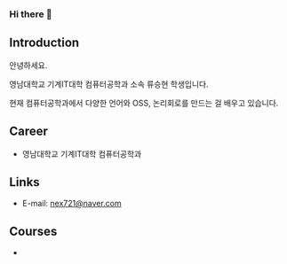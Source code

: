 ### Hi there 👋

## Introduction
안녕하세요.

영남대학교 기계IT대학 컴퓨터공학과 소속 류승현 학생입니다.

현재 컴퓨터공학과에서 다양한 언어와 OSS, 논리회로를 만드는 걸 배우고 있습니다.


## Career
- 영남대학교 기계IT대학 컴퓨터공학과

## Links
- E-mail: nex721@naver.com
  
## Courses
- 

<!--
**young0ne77/young0ne77** is a ✨ _special_ ✨ repository because its `README.md` (this file) appears on your GitHub profile.

Here are some ideas to get you started:

- 🔭 I’m currently working on ...
- 🌱 I’m currently learning ...
- 👯 I’m looking to collaborate on ...
- 🤔 I’m looking for help with ...
- 💬 Ask me about ...
- 📫 How to reach me: ...
- 😄 Pronouns: ...
- ⚡ Fun fact: ...
-->
